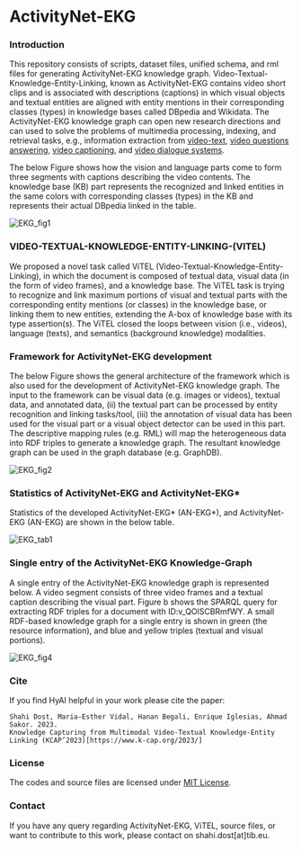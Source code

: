 # ActivityNet-EKG

### Introduction
This repository consists of scripts, dataset files, unified schema, and rml files for generating ActivityNet-EKG knowledge graph. Video-Textual-Knowledge-Entity-Linking, known as ActivityNet-EKG contains video short clips and is associated with descriptions (captions) in which visual objects and textual entities are aligned with entity mentions in their corresponding classes (types) in knowledge bases called DBpedia and Wikidata. The ActivityNet-EKG knowledge graph can open new research directions and can used to solve the problems of multimedia processing, indexing, and retrieval tasks, e.g., information extraction from [video-text](https://www.sciencedirect.com/science/article/pii/S0031320303004175), [video questions answering](https://arxiv.org/abs/1809.01696), [video captioning](https://www.ics.uci.edu/~dechter/courses/ics-295/fall-2019/presentations/Porhemmat.pdf), and [video dialogue systems](https://arxiv.org/abs/1907.01166).

The below Figure shows how the vision and language parts come to form three segments with captions describing the video contents. The knowledge base (KB) part represents the recognized and linked entities in the same colors with corresponding classes (types) in the KB and represents their actual DBpedia linked in the table.

![EKG_fig1](https://github.com/SDM-TIB/Video-Entity-Linking/assets/25593410/d560dc1f-15ba-4d6f-8fb0-57517491d681)

### VIDEO-TEXTUAL-KNOWLEDGE-ENTITY-LINKING-(VITEL)
We proposed a novel task called ViTEL (Video-Textual-Knowledge-Entity-Linking), in which the document is composed of textual data, visual data (in the form of video frames), and a knowledge base. The ViTEL task is trying to recognize and link maximum portions of visual and textual parts with the corresponding entity mentions (or classes) in the knowledge base, or linking them to new entities, extending the A-box of knowledge base with its type assertion(s). The ViTEL closed the loops between vision (i.e., videos), language (texts), and semantics (background knowledge) modalities.

###  Framework for ActivityNet-EKG development
The below Figure shows the general architecture of the framework which is also used for the development of ActivityNet-EKG knowledge graph. The input to the framework can be visual data (e.g. images or videos), textual data, and annotated data, (ii) the textual part can be processed by entity recognition and linking tasks/tool, (iii) the annotation of visual data has been used for the visual part or a visual object detector can be used in this part. The descriptive mapping rules (e.g. RML) will map the heterogeneous data into RDF triples to generate a knowledge graph. The resultant knowledge graph can be used in the graph database (e.g. GraphDB).


![EKG_fig2](https://github.com/SDM-TIB/Video-Entity-Linking/assets/25593410/7a618da5-7004-440d-82bf-3c1697b90a72)

### Statistics of ActivityNet-EKG and ActivityNet-EKG*
Statistics of the developed ActivityNet-EKG* (AN-EKG*), and ActivityNet-EKG (AN-EKG) are shown in the below table.

![EKG_tab1](https://github.com/SDM-TIB/Video-Entity-Linking/assets/25593410/5bf2cdcb-2999-427a-b827-29072d282fec)


###  Single entry of the ActivityNet-EKG Knowledge-Graph
A single entry of the ActivityNet-EKG knowledge graph is represented below. A video segment consists of three video frames and a textual caption describing the visual part. Figure b shows the SPARQL query for extracting RDF triples for a document with ID:v_QOlSCBRmfWY. A small RDF-based knowledge graph for a single entry is shown in green (the resource information), and blue and yellow triples (textual and visual portions).

![EKG_fig4](https://github.com/SDM-TIB/Video-Entity-Linking/assets/25593410/c29c15cb-05de-434b-85c6-e8627a88717a)

### Cite
If you find HyAI helpful in your work please cite the paper:
```
Shahi Dost, Maria-Esther Vidal, Hanan Begali, Enrique Iglesias, Ahmad Sakor. 2023.
Knowledge Capturing from Multimodal Video-Textual Knowledge-Entity Linking (KCAP’2023)[https://www.k-cap.org/2023/]
```

### License
The codes and source files are licensed under [MIT License](https://github.com/SDM-TIB/Video-Entity-Linking/blob/main/LICENSE).

### Contact
If you have any query regarding ActivityNet-EKG, ViTEL, source files, or want to contribute to this work, please contact on shahi.dost[at]tib.eu.
